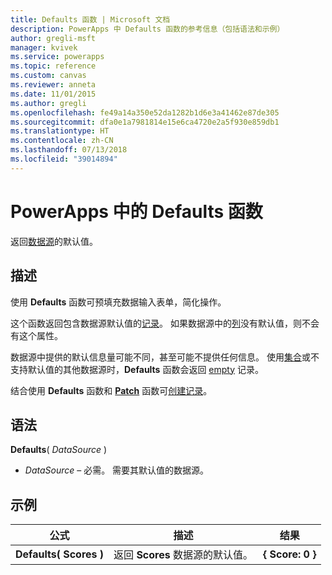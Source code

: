 ```yaml
---
title: Defaults 函数 | Microsoft 文档
description: PowerApps 中 Defaults 函数的参考信息（包括语法和示例）
author: gregli-msft
manager: kvivek
ms.service: powerapps
ms.topic: reference
ms.custom: canvas
ms.reviewer: anneta
ms.date: 11/01/2015
ms.author: gregli
ms.openlocfilehash: fe49a14a350e52da1282b1d6e3a41462e87de305
ms.sourcegitcommit: dfa0e1a7981814e15e6ca4720e2a5f930e859db1
ms.translationtype: HT
ms.contentlocale: zh-CN
ms.lasthandoff: 07/13/2018
ms.locfileid: "39014894"
---
```

# <a name="defaults-function-in-powerapps"></a>PowerApps 中的 Defaults 函数
返回[数据源](../working-with-data-sources.md)的默认值。  

## <a name="description"></a>描述
使用 **Defaults** 函数可预填充数据输入表单，简化操作。

这个函数返回包含数据源默认值的[记录](../working-with-tables.md#records)。  如果数据源中的[列](../working-with-tables.md#columns)没有默认值，则不会有这个属性。

数据源中提供的默认信息量可能不同，甚至可能不提供任何信息。  使用[集合](../working-with-data-sources.md#collections)或不支持默认值的其他数据源时，**Defaults** 函数会返回 [empty](function-isblank-isempty.md) 记录。

结合使用 **Defaults** 函数和 **[Patch](function-patch.md)** 函数可[创建记录](../working-with-data-sources.md)。

## <a name="syntax"></a>语法
**Defaults**( *DataSource* )

* *DataSource* – 必需。 需要其默认值的数据源。

## <a name="examples"></a>示例

| 公式 | 描述 | 结果 |
| --- | --- | --- |
| **Defaults(&nbsp;Scores&nbsp;)** |返回 **Scores** 数据源的默认值。 |**{ Score: 0 }** |


